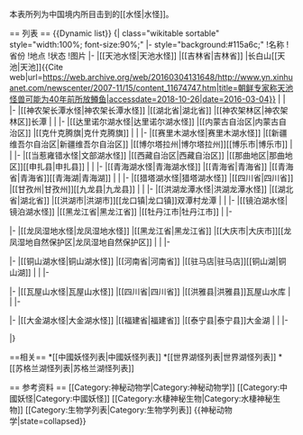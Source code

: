 本表所列为中国境内所目击到的[[水怪|水怪]]。

== 列表 ==
{{Dynamic list}}
{| class="wikitable sortable" style="width:100%; font-size:90%;"
|- style="background:#115a6c;"
!名称
!省份
!地点
!状态
!图片
|-
|[[天池水怪|天池水怪]]
|[[吉林省|吉林省]]
|长白山[[天池|天池]]<ref>{{Cite web|url=https://web.archive.org/web/20160304131648/http://www.yn.xinhuanet.com/newscenter/2007-11/15/content_11674747.htm|title=朝鲜专家称天池怪兽可能为40年前所放鳟鱼|accessdate=2018-10-26|date=2016-03-04}}</ref>
|
|
|-
|[[神农架长潭水怪|神农架长潭水怪]]
|[[湖北省|湖北省]]
|[[神农架林区|神农架林区]]长潭
|
|
|-
|[[达里诺尔湖水怪|达里诺尔湖水怪]]
|[[内蒙古自治区|内蒙古自治区]]
|[[克什克腾旗|克什克腾旗]]
|
|
|-
|[[赛里木湖水怪|赛里木湖水怪]]
|[[新疆维吾尔自治区|新疆维吾尔自治区]]
|[[博尔塔拉州|博尔塔拉州]][[博乐市|博乐市]]
|
|
|-
|[[当惹雍错水怪|文部湖水怪]]
|[[西藏自治区|西藏自治区]]
|[[那曲地区|那曲地区]][[申扎县|申扎县]]
|
|
|-
|[[青海湖水怪|青海湖水怪]]
|[[青海省|青海省]]
|[[青海省|青海省]][[青海湖|青海湖]]
|
|
|-
|[[猎塔湖水怪|猎塔湖水怪]]
|[[四川省|四川省]]
|[[甘孜州|甘孜州]][[九龙县|九龙县]]
|
|
|-
|[[洪湖龙潭水怪|洪湖龙潭水怪]]
|[[湖北省|湖北省]]
|[[洪湖市|洪湖市]][[龙口镇|龙口镇]]双潭村龙潭
|
|
|-
|[[镜泊湖水怪|镜泊湖水怪]]
|[[黑龙江省|黑龙江省]]
|[[牡丹江市|牡丹江市]]
|
|-

|-
|[[龙凤湿地水怪|龙凤湿地水怪]]
|[[黑龙江省|黑龙江省]]
|[[大庆市|大庆市]][[龙凤湿地自然保护区|龙凤湿地自然保护区]]
|
|
|-

|-
|[[铜山湖水怪|铜山湖水怪]]
|[[河南省|河南省]]
|[[驻马店|驻马店]][[铜山湖|铜山湖]]
|
|
|-

|-
|[[瓦屋山水怪|瓦屋山水怪]]
|[[四川省|四川省]]
|[[洪雅县|洪雅县]]瓦屋山水库
|
|
|-

|-
|[[大金湖水怪|大金湖水怪]]
|[[福建省|福建省]]
|[[泰宁县|泰宁县]]大金湖
|
|
|-

|}

==相关==
*[[中國妖怪列表|中國妖怪列表]]
*[[世界湖怪列表|世界湖怪列表]]
*[[苏格兰湖怪列表|苏格兰湖怪列表]]

== 参考资料 ==
<references />
[[Category:神秘动物学|Category:神秘动物学]]
[[Category:中國妖怪|Category:中國妖怪]]
[[Category:水棲神秘生物|Category:水棲神秘生物]]
[[Category:生物学列表|Category:生物学列表]]
{{神秘动物学|state=collapsed}}